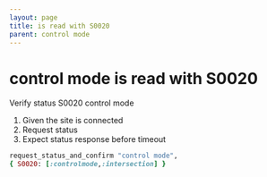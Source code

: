 ```yaml
---
layout: page
title: is read with S0020
parent: control mode
---
```


# control mode is read with S0020

Verify status S0020 control mode

1. Given the site is connected
2. Request status
3. Expect status response before timeout

```ruby
request_status_and_confirm "control mode",
{ S0020: [:controlmode,:intersection] }
```

